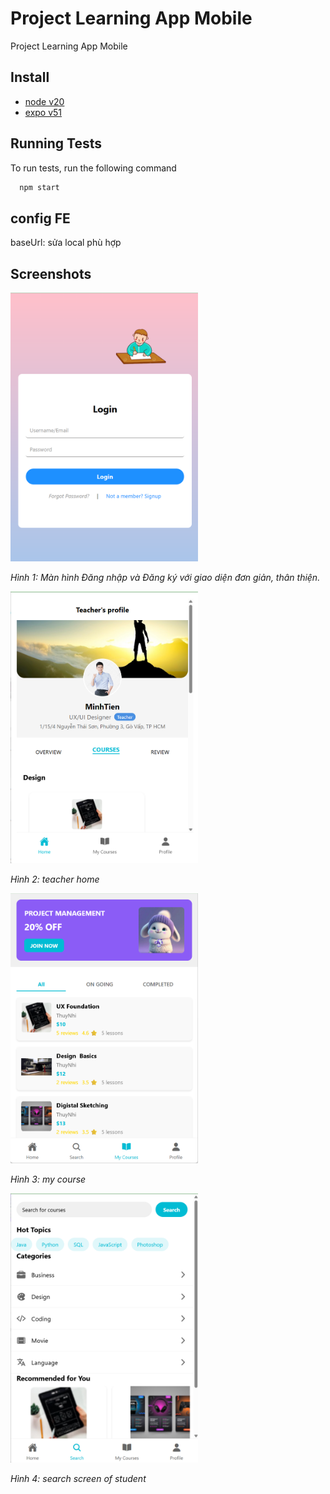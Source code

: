 
# Project Learning App Mobile

Project Learning App Mobile



## Install

 - [node v20](https://github.com/nmtien1801/reactNative_Learning_app_mobile.git)
 - [expo v51](https://github.com/nmtien1801/reactNative_Learning_app_mobile.git)






## Running Tests

To run tests, run the following command

```bash
  npm start
```



## config FE

baseUrl: sửa local phù hợp



## Screenshots

<img src="https://github.com/nmtien1801/reactNative_Learning_app_mobile/blob/main/assets/image/login.png?raw=true" alt="Login" width="300"/>


*Hình 1: Màn hình Đăng nhập và Đăng ký với giao diện đơn giản, thân thiện.*

<img src="https://github.com/nmtien1801/reactNative_Learning_app_mobile/blob/main/assets/image/teacher_home.png?raw=true" alt="Login" width="300"/>


*Hình 2: teacher home*

<img src="https://github.com/nmtien1801/reactNative_Learning_app_mobile/blob/main/assets/image/my_course.png?raw=true" alt="Login" width="300"/>


*Hình 3: my course*


<img src="https://github.com/nmtien1801/reactNative_Learning_app_mobile/blob/main/assets/image/search.png?raw=true" alt="Login" width="300"/>


*Hình 4: search screen of student*


